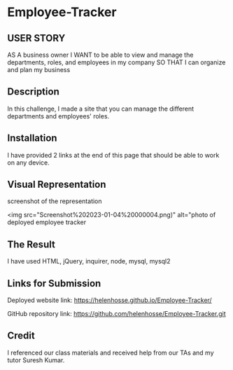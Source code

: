 # Employee-Tracker

##  USER STORY

AS A business owner
I WANT to be able to view and manage the departments, roles, and employees in my company
SO THAT I can organize and plan my business
## Description

In this challenge, I made a site that you can manage the different departments and employees' roles.

## Installation
I have provided 2 links at the end of this page that should be able to work on any device.
## Visual Representation
screenshot of the representation

<img src="Screenshot%202023-01-04%20000004.png)" alt="photo of deployed employee tracker

## The Result
I have used HTML, jQuery, inquirer, node, mysql, mysql2  

## Links for Submission
Deployed website link: https://helenhosse.github.io/Employee-Tracker/

GitHub repository link: https://github.com/helenhosse/Employee-Tracker.git

## Credit
I referenced our class materials and received help from our TAs and my tutor Suresh Kumar.
